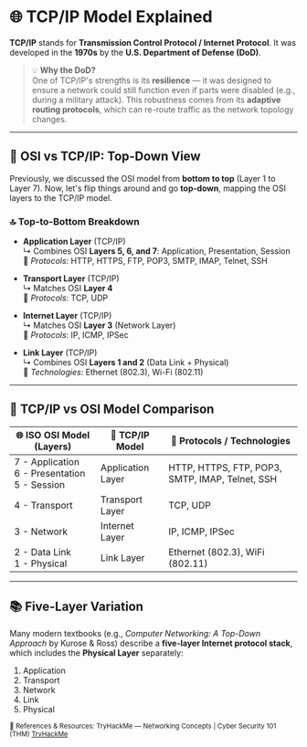 # 🌐 TCP/IP Model Explained

**TCP/IP** stands for **Transmission Control Protocol / Internet Protocol**. It was developed in the **1970s** by the **U.S. Department of Defense (DoD)**. 

> 💡 **Why the DoD?**  
> One of TCP/IP's strengths is its **resilience** — it was designed to ensure a network could still function even if parts were disabled (e.g., during a military attack). This robustness comes from its **adaptive routing protocols**, which can re-route traffic as the network topology changes.

---

## 🔁 OSI vs TCP/IP: Top-Down View

Previously, we discussed the OSI model from **bottom to top** (Layer 1 to Layer 7). Now, let's flip things around and go **top-down**, mapping the OSI layers to the TCP/IP model.

### 🔝 Top-to-Bottom Breakdown

- **Application Layer** (TCP/IP)  
  ↳ Combines OSI **Layers 5, 6, and 7**: Application, Presentation, Session  
  📎 *Protocols*: HTTP, HTTPS, FTP, POP3, SMTP, IMAP, Telnet, SSH

- **Transport Layer** (TCP/IP)  
  ↳ Matches OSI **Layer 4**  
  📎 *Protocols*: TCP, UDP

- **Internet Layer** (TCP/IP)  
  ↳ Matches OSI **Layer 3** (Network Layer)  
  📎 *Protocols*: IP, ICMP, IPSec

- **Link Layer** (TCP/IP)  
  ↳ Combines OSI **Layers 1 and 2** (Data Link + Physical)  
  📎 *Technologies*: Ethernet (802.3), Wi-Fi (802.11)

---

## 🧭 TCP/IP vs OSI Model Comparison

| 🌐 ISO OSI Model (Layers) | 🔀 TCP/IP Model | 📎 Protocols / Technologies |
|---------------------------|----------------|-----------------------------|
| 7 - Application <br> 6 - Presentation <br> 5 - Session | Application Layer | HTTP, HTTPS, FTP, POP3, SMTP, IMAP, Telnet, SSH |
| 4 - Transport             | Transport Layer | TCP, UDP |
| 3 - Network               | Internet Layer  | IP, ICMP, IPSec |
| 2 - Data Link <br> 1 - Physical | Link Layer | Ethernet (802.3), WiFi (802.11) |

---

## 📚 Five-Layer Variation

Many modern textbooks (e.g., *Computer Networking: A Top-Down Approach* by Kurose & Ross) describe a **five-layer Internet protocol stack**, which includes the **Physical Layer** separately:

1. Application  
2. Transport  
3. Network  
4. Link  
5. Physical

<sub>🔗 References & Resources:
TryHackMe — Networking Concepts | Cyber Security 101 (THM) [TryHackMe](https://tryhackme.com/room/networkingconcepts)</sub>
